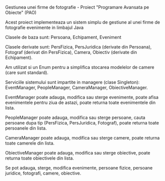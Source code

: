 Gestiunea unei firme de fotografie - Proiect "Programare Avansata pe Obiecte" (PAO)

Acest proiect implementeaza un sistem simplu de gestiune al unei firme de fotografie evenimente in limbajul Java

Clasele de baza sunt: Persoana, Echipament, Eveniment

Clasele derivate sunt: PersFizica, PersJuridica (derivate din Persoana), Fotograf (derivat din PersFizica), Camera, Obiectiv (derivate din Echipament).

Am utilizat si un Enum pentru a simplifica stocarea modelelor de camere (care sunt standard).

Serviciile sistemului sunt impartite in managere (clase Singleton): EventManager, PeopleManager, CameraManager, ObiectiveManager.

EventManager poate adauga, modifica sau sterge evenimente, poate afisa evenimentele pentru ziua de astazi, poate returna toate evenimentele din lista.

PeopleManager poate adauga, modifica sau sterge persoane, cauta persoane dupa tip (PersFizica, PersJuridica, Fotograf), poate returna toate persoanele din lista.

CameraManager poate adauga, modifica sau sterge camere, poate returna toate camerele din lista.

ObiectiveManager poate adauga, modifica sau sterge obiective, poate returna toate obiectivele din lista.

Se pot adauga, sterge, modifica evenimente, persoane fizice, persoane juridice, fotografi, camere, obiective.
